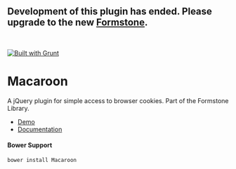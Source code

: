 <h2>Development of this plugin has ended. Please upgrade to the new <a href="http://formstone.it">Formstone</a>.</h2><br> 

<a href="http://gruntjs.com" target="_blank"><img src="https://cdn.gruntjs.com/builtwith.png" alt="Built with Grunt"></a> 
# Macaroon 

A jQuery plugin for simple access to browser cookies. Part of the Formstone Library. 

- [Demo](http://classic.formstone.it/components/Macaroon/demo/index.html) 
- [Documentation](http://classic.formstone.it/macaroon/) 

#### Bower Support 
`bower install Macaroon` 